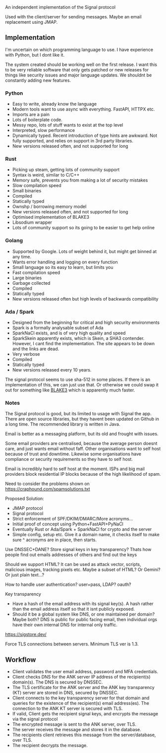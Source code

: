 An independent implementation of the Signal protocol

Used with the client/server for sending messages. Maybe an email replacement using JMAP.

## Implementation

I'm uncertain on which programming language to use. I have experience with Python, but I dont like it.

The system created should be working well on the first release. I want this to be very reliable software that only gets patched or new releases for things like security issues and major language updates. We shouldnt be constantly adding new features.

### Python
- Easy to write, already know the language
- Modern tools want to use async with everything. FastAPI, HTTPX etc.
- Imports are a pain
- Lots of boilerplate code.
- Messy repo, lots of stuff wants to exist at the top level
- Interpreted, slow performance
- Dynamically typed. Recent introduction of type hints are awkward. Not fully supported, and relies on support in 3rd party libraries.
- New versions released often, and not supported for long

### Rust
- Picking up steam, getting lots of community support
- Syntax is weird, similar to C/C++
- Memory safe, prevents you from making a lot of security mistakes
- Slow compilation speed
- Small binaries
- Compiled
- Statically typed
- Ownshp / borrowing memory model
- New versions released often, and not supported for long
- Optimised implementation of BLAKE3
- Libsodium wrapper
- Lots of community support so its going to be easier to get help online

### Golang
- Supported by Google. Lots of weight behind it, but might get binned at any time.
- Wants error handling and logging on every function
- Small language so its easy to learn, but limits you
- Fast compilation speed
- Large binaries
- Garbage collected
- Compiled
- Statically typed
- New versions released often but high levels of backwards compatibility

### Ada / Spark
- Designed from the beginning for critical and high security environments
- Spark is a formally analysable subset of Ada
- SparkNaCl exists, and is of very high quality and speed
- SparkSkein apparently exists, which is Skein, a SHA3 contender. However, I cant find the implementation. The site appears to be down and the links are dead.
- Very verbose
- Compiled
- Statically typed
- New versions released every 10 years.


The signal protocol seems to use sha-512 in some places. If there is an implementation of this, we can just use that. Or otherwise we could swap it out for something like [BLAKE3](https://github.com/BLAKE3-team/BLAKE3) which is apparently much faster. 


### Notes

The Signal protocol is good, but its limited to usage with Signal the app. There are open source libraries, but they havent been updated on Github in a long time. The recommended library is written in Java.

Email is better as a messaging platform, but its old and frought with issues.

Some email providers are centralised, because the average person doesnt care, and just wants email without faff. Other organisations want to self host because of trust and downtime. Likewise some organisations have compliance or security requirements so they have to self host. 

Email is incredibly hard to self host at the moment. ISPs and big mail providers block residential IP blocks because of the high likelihood of spam.

Need to consider the problems shown on https://craphound.com/spamsolutions.txt

Proposed Solution:

- JMAP protocol
- Signal protocol
- Strict enforcement of SPF/DKIM/DMARC/More acronyms...
- Initial proof of concept using Python+FastAPI+PyNaCl
- Eventually Rust or Ada/Spark + SparkNaCl for crypto and the server
- Simple config, setup etc. Give it a domain name, it checks itself to make sure ^ acronyms are in place, then starts. 


Use DNSSEC+DANE?
Store signal keys in key transparency? Thats how people find out emails addresses of others and find out the keys

Should we support HTML? It can be used as attack vector, scripts, malicious images, tracking pixels etc. Maybe a subset of HTML? Or Gemini? Or just plain text...?

How to handle user authentication? user+pass, LDAP? oauth?

Key transparency

- Have a hash of the email address with its signal key(s). A hash rather than the email address itself so that it isnt publicly exposed.
- Should it be a global system like DNS, or one maintained per domain? Maybe both? DNS is public for public facing email, then individual orgs have their own internal DNS for internal only traffic.

https://sigstore.dev/


Force TLS connections between servers. Minimum TLS ver is 1.3. 

## Workflow

- Client validates the user email address, password and MFA credentials.
- Client checks DNS for the ANK server IP address of the recipient(s) domain(s). The DNS is secured by DNSSEC.
- The TLS certificate for the ANK server and the ANK key transparency (KT) server are stored in DNS, secured by DNSSEC.
- Client connects to the key transparency server for that domain and queries for the existence of the recipient(s) email address(es). The connection to the ANK KT server is secured with TLS.
- If valid, Client gets the recipient signal keys, and encrypts the message via the signal protocol
- The encrypted message is sent to the ANK server, over TLS.
- The server receives the message and stores it in the database.
- The recipients client retrieves this message from the server/database, over TLS.
- The recipient decrypts the message.
